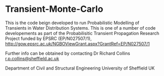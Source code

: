 # Transient-Monte-Carlo

This is the code beign developed to run Probabilistic Modelling of Transients in Water Distribution Systems. This is one of a number of code developements as part of the Probabilisitic Transient Propagation Research Project funded by EPSRC (EP/N027507/1), http://gow.epsrc.ac.uk/NGBOViewGrant.aspx?GrantRef=EP/N027507/1

Further info can be obtained by contacting Dr Richard Collins r.p.collins@sheffield.ac.uk

Department of Civil and Structural Engineering University of Sheffield UK
